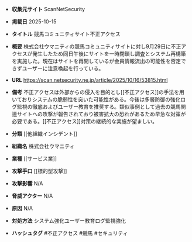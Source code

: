 - **収集元サイト**
ScanNetSecurity

- **掲載日**
2025-10-15

- **タイトル**
競馬コミュニティサイト不正アクセス

- **概要**
株式会社ウマニティの競馬コミュニティサイトに対し9月29日に不正アクセスが発生したため同日午後にサイトを一時閉鎖し調査とシステム再構築を実施した。現在はサイトを再開しているが会員情報流出の可能性を否定できずユーザーに注意喚起を行っている。

- **URL**
https://scan.netsecurity.ne.jp/article/2025/10/16/53815.html

- **備考**
不正アクセスは外部からの侵入を目的とし[[不正アクセス]]の手法を用いておりシステムの脆弱性を突いた可能性がある。今後は多層防御の強化ログ監視の徹底およびユーザー教育を推奨する。類似事例として過去の競馬関連サイトへの攻撃が報告されており被害拡大の恐れがあるため早急な対策が必要である。[[不正アクセス]]対策の継続的な実施が望ましい。

- **分類**
[[他組織インシデント]]

- **組織名**
株式会社ウマニティ

- **業種**
[[サービス業]]

- **攻撃手口**
[[標的型攻撃]]

- **攻撃影響**
N/A

- **脅威アクター**
N/A

- **原因**
N/A

- **対処方法**
システム強化ユーザー教育ログ監視強化

- **ハッシュタグ**
#不正アクセス #競馬 #セキュリティ
